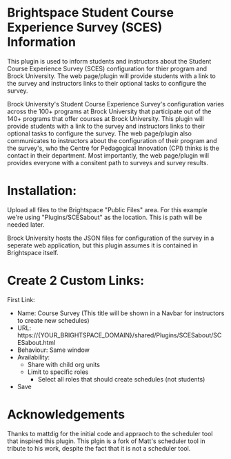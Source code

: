 # Brightspace Student Course Experience Survey (SCES) Information
This plugin is used to inform students and instructors about the Student Course Experience Survey (SCES) configuration for thier program and Brock University. The web page/plugin will provide students with a link to the survey and instructors links to their optional tasks to configure the survey.

Brock University's Student Course Experience Survey's configuration varies across the 100+ programs at Brock University that participate out of the 140+ programs that offer courses at Brock University. This plugin will provide students with a link to the survey and instructors links to their optional tasks to configure the survey. The web page/plugin also communicates to instructors about the configuration of their program and the survey's, who the Centre for Pedagogical Innovation (CPI) thinks is the contact in their department. Most importantly, the web page/plugin will provides everyone with a consitent path to surveys and survey results.

# Installation:

Upload all files to the Brightspace "Public Files" area. For this example we're using "Plugins/SCESabout" as the location. This is path will be needed later.

Brock University hosts the JSON files for configuration of the survey in a seperate web application, but this plugin assumes it is contained in Brightspace itself.

# Create 2 Custom Links:

First Link:
- Name: Course Survey (This title will be shown in a Navbar for instructors to create new schedules)
- URL: https://{YOUR_BRIGHTSPACE_DOMAIN}/shared/Plugins/SCESabout/SCESabout.html
- Behaviour: Same window
- Availability:
	- Share with child org units
	- Limit to specific roles
		- Select all roles that should create schedules (not students)
- Save

# Acknowledgements

Thanks to mattdig for the initial code and appraoch to the scheduler tool that inspired this plugin. This plgin is a fork of Matt's scheduler tool in tribute to his work, despite the fact that it is not a scheduler tool.